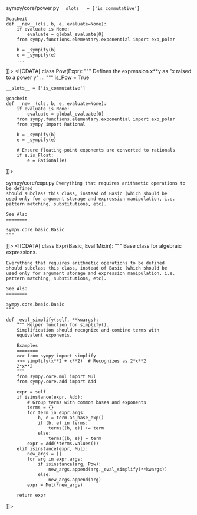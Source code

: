 <change>
<file change-number-for-this-file="1">sympy/core/power.py</file>
<original line-count="20" no-ellipsis="true"><![CDATA[
class Pow(Expr):
    """
    Defines the expression x**y as "x raised to a power y"
    ...
    """
    is_Pow = True

    __slots__ = ['is_commutative']

    @cacheit
    def __new__(cls, b, e, evaluate=None):
        if evaluate is None:
            evaluate = global_evaluate[0]
        from sympy.functions.elementary.exponential import exp_polar

        b = _sympify(b)
        e = _sympify(e)
        ...
]]></original>
<modified no-ellipsis="true"><![CDATA[
class Pow(Expr):
    """
    Defines the expression x**y as "x raised to a power y"
    ...
    """
    is_Pow = True

    __slots__ = ['is_commutative']

    @cacheit
    def __new__(cls, b, e, evaluate=None):
        if evaluate is None:
            evaluate = global_evaluate[0]
        from sympy.functions.elementary.exponential import exp_polar
        from sympy import Rational

        b = _sympify(b)
        e = _sympify(e)
        
        # Ensure floating-point exponents are converted to rationals
        if e.is_Float:
            e = Rational(e)
]]></modified>
</change>

<change>
<file change-number-for-this-file="1">sympy/core/expr.py</file>
<original line-count="15" no-ellipsis="true"><![CDATA[
class Expr(Basic, EvalfMixin):
    """
    Base class for algebraic expressions.

    Everything that requires arithmetic operations to be defined
    should subclass this class, instead of Basic (which should be
    used only for argument storage and expression manipulation, i.e.
    pattern matching, substitutions, etc).

    See Also
    ========

    sympy.core.basic.Basic
    """
]]></original>
<modified no-ellipsis="true"><![CDATA[
class Expr(Basic, EvalfMixin):
    """
    Base class for algebraic expressions.

    Everything that requires arithmetic operations to be defined
    should subclass this class, instead of Basic (which should be
    used only for argument storage and expression manipulation, i.e.
    pattern matching, substitutions, etc).

    See Also
    ========

    sympy.core.basic.Basic
    """
    
    def _eval_simplify(self, **kwargs):
        """ Helper function for simplify().
        Simplification should recognize and combine terms with
        equivalent exponents.

        Examples
        ========
        >>> from sympy import simplify
        >>> simplify(x**2 + x**2)  # Recognizes as 2*x**2
        2*x**2
        """
        from sympy.core.mul import Mul
        from sympy.core.add import Add
        
        expr = self
        if isinstance(expr, Add):
            # Group terms with common bases and exponents
            terms = {}
            for term in expr.args:
                b, e = term.as_base_exp()
                if (b, e) in terms:
                    terms[(b, e)] += term
                else:
                    terms[(b, e)] = term
            expr = Add(*terms.values())
        elif isinstance(expr, Mul):
            new_args = []
            for arg in expr.args:
                if isinstance(arg, Pow):
                    new_args.append(arg._eval_simplify(**kwargs))
                else:
                    new_args.append(arg)
            expr = Mul(*new_args)
                    
        return expr
]]></modified>
</change>
